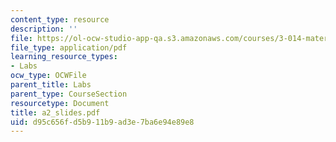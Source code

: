 ```yaml
---
content_type: resource
description: ''
file: https://ol-ocw-studio-app-qa.s3.amazonaws.com/courses/3-014-materials-laboratory-fall-2006/d95c656fd5b911b9ad3e7ba6e94e89e8_a2_slides.pdf
file_type: application/pdf
learning_resource_types:
- Labs
ocw_type: OCWFile
parent_title: Labs
parent_type: CourseSection
resourcetype: Document
title: a2_slides.pdf
uid: d95c656f-d5b9-11b9-ad3e-7ba6e94e89e8
---
```

